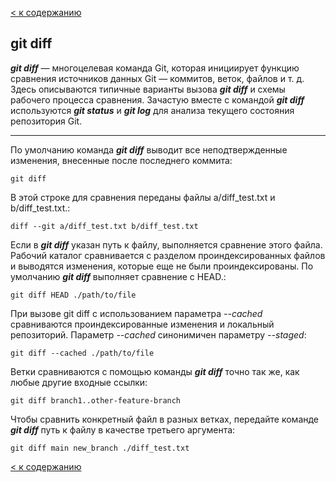 [< к содержанию](./README.md)

## git diff

***git diff*** — многоцелевая команда Git, которая инициирует функцию сравнения источников данных Git — коммитов, веток, файлов и т. д. Здесь описываются типичные варианты вызова ***git diff*** и схемы рабочего процесса сравнения. Зачастую вместе с командой ***git diff*** используются ***git status*** и ***git log*** для анализа текущего состояния репозитория Git.

---

По умолчанию команда ***git diff*** выводит все неподтвержденные изменения, внесенные после последнего коммита:

```bash=markdown
git diff
```

В этой строке для сравнения переданы файлы a/diff_test.txt и b/diff_test.txt.:

```bash=markdown
diff --git a/diff_test.txt b/diff_test.txt
```

Если в ***git diff*** указан путь к файлу, выполняется сравнение этого файла. Рабочий каталог сравнивается с разделом проиндексированных файлов и выводятся изменения, которые еще не были проиндексированы. По умолчанию ***git diff*** выполняет сравнение с HEAD.:

```bash=markdown
git diff HEAD ./path/to/file
```

При вызове git diff с использованием параметра *--cached* сравниваются проиндексированные изменения и локальный репозиторий. Параметр *--cached* синонимичен параметру *--staged*:

```bash=markdown
git diff --cached ./path/to/file
```

Ветки сравниваются с помощью команды ***git diff*** точно так же, как любые другие входные ссылки:

```bash=markdown
git diff branch1..other-feature-branch
```

Чтобы сравнить конкретный файл в разных ветках, передайте команде ***git diff*** путь к файлу в качестве третьего аргумента:

```bash=markdown
git diff main new_branch ./diff_test.txt
```


[< к содержанию](./README.md)